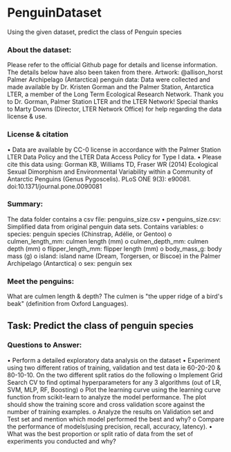 # PenguinDataset
Using the given dataset, predict the class of Penguin species

### About the dataset:
Please refer to the official Github page for details and license information. The details below have also been 
taken from there.
Artwork: @allison_horst
Palmer Archipelago (Antarctica) penguin data: Data were collected and made available by Dr. Kristen 
Gorman and the Palmer Station, Antarctica LTER, a member of the Long Term Ecological Research Network. 
Thank you to Dr. Gorman, Palmer Station LTER and the LTER Network! Special thanks to Marty Downs 
(Director, LTER Network Office) for help regarding the data license & use.

### License & citation
• Data are available by CC-0 license in accordance with the Palmer Station LTER Data Policy and the 
LTER Data Access Policy for Type I data.
• Please cite this data using: Gorman KB, Williams TD, Fraser WR (2014) Ecological Sexual Dimorphism 
and Environmental Variability within a Community of Antarctic Penguins (Genus Pygoscelis). PLoS 
ONE 9(3): e90081. doi:10.1371/journal.pone.0090081

### Summary:
The data folder contains a csv file: penguins_size.csv 
• penguins_size.csv: Simplified data from original penguin data sets. Contains variables:
o species: penguin species (Chinstrap, Adélie, or Gentoo)
o culmen_length_mm: culmen length (mm) 
o culmen_depth_mm: culmen depth (mm) 
o flipper_length_mm: flipper length (mm)
o body_mass_g: body mass (g) 
o island: island name (Dream, Torgersen, or Biscoe) in the Palmer Archipelago (Antarctica)
o sex: penguin sex

### Meet the penguins:
What are culmen length & depth? 
The culmen is "the upper ridge of a bird's beak" (definition from Oxford Languages). 

## Task: Predict the class of penguin species

### Questions to Answer:
• Perform a detailed exploratory data analysis on the dataset
• Experiment using two different ratios of training, validation and test data ie 60-20-20 & 80-10-10. On 
the two different split ratios do the following
o Implement Grid Search CV to find optimal hyperparameters for any 3 algorithms (out of LR, 
SVM, MLP, RF, Boosting)
o Plot the learning curve using the learning curve function from scikit-learn to analyze the 
model performance. The plot should show the training score and cross validation score
against the number of training examples. 
o Analyze the results on Validation set and Test set and mention which model performed the 
best and why?
o Compare the performance of models(using precision, recall, accuracy, latency). 
• What was the best proportion or split ratio of data from the set of experiments you conducted and 
why?
